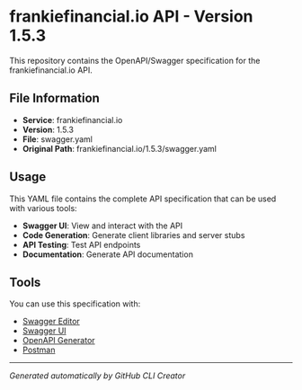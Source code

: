 # frankiefinancial.io API - Version 1.5.3

This repository contains the OpenAPI/Swagger specification for the frankiefinancial.io API.

## File Information

- **Service**: frankiefinancial.io
- **Version**: 1.5.3
- **File**: swagger.yaml
- **Original Path**: frankiefinancial.io/1.5.3/swagger.yaml

## Usage

This YAML file contains the complete API specification that can be used with various tools:

- **Swagger UI**: View and interact with the API
- **Code Generation**: Generate client libraries and server stubs
- **API Testing**: Test API endpoints
- **Documentation**: Generate API documentation

## Tools

You can use this specification with:

- [Swagger Editor](https://editor.swagger.io/)
- [Swagger UI](https://swagger.io/tools/swagger-ui/)
- [OpenAPI Generator](https://openapi-generator.tech/)
- [Postman](https://www.postman.com/)

---

*Generated automatically by GitHub CLI Creator*
